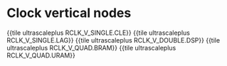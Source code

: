 # Clock vertical nodes

{{tile ultrascaleplus RCLK_V_SINGLE.CLE}}
{{tile ultrascaleplus RCLK_V_SINGLE.LAG}}
{{tile ultrascaleplus RCLK_V_DOUBLE.DSP}}
{{tile ultrascaleplus RCLK_V_QUAD.BRAM}}
{{tile ultrascaleplus RCLK_V_QUAD.URAM}}
